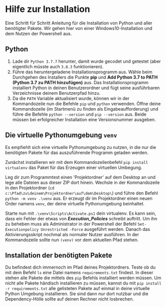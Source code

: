 # Hilfe zur Installation
Eine Schritt für Schritt Anleitung für die Installation von Python und aller benötigter Pakete. Wir gehen hier von einer Windows10-Installation und dem Nutzen der Powershell aus.

## Python
1. Lade dir `Python 3.7.7` herunter, damit wurde gecodet und getestet (aber eigentlich müsste auch `3.8.3` funktionieren).
2. Führe das heruntergeladene Installationsprogramm aus. Wähle beim Durchgehen des Installers die Punkte **pip** und  **Add Python 3.7 to PATH (Python 3.7 zu PATH hinzufügen)** aus. Das Installationsprogramm installiert Python in deinen Benutzerordner und fügt seine ausführbaren Verzeichnisse deinem Benutzerpfad hinzu.
3. Da die `PATH` Variable aktualisiert wurde, können wir in der Kommandozeile nun die Befehle `pip` und `python` verwenden. Öffne deine Kommandozeile (im Startmenü zu finden als Eingabeaufforderung) und führe die Befehle `python --version` und `pip --version` aus. Beide müssen bei erfolgreicher Installation eine Versionsnummer ausgeben.

## Die virtuelle Pythonumgebung `venv`
Es empfiehlt sich eine virtuelle Pythonumgebung zu nutzen, in die nur die benötigten Pakete für das auszuführende Programm geladen werden. 

Zunächst installieren wir mit dem Kommandozeilenbefehl `pip install virtualenv` das Paket für das Erzeugen einer virtuellen Umbegung.

Leg dir zum Programmtest einen 'Projektordner' auf dem Desktop an und lege alle Dateien aus dieser ZIP dort hinein. Wechsle in der Kommandozeile in den Projektordner (`cd c:\Pfad\zu\deinem\Projektordner\auf\dem\Desktop\`) und führe den Befehl `python -m venv .\venv` aus. Er erzeugt dir im Projektordner einen neuen Order namens `venv`, der deine virtuelle Pythonumgebung beinhaltet.

Starte nun mit `.\venv\Scripts\Activate.ps1` dein virtualenv. Es kann sein, dass ein Fehler der etwas von ***Execution_Policies*** schreibt auftritt. Um ihn zu beheben muss als Administrator in der Powershell der Befehl `Set-Executionpolicy Unrestricted -Force` ausgeführt werden. Danach das Aktivierungsskript nochmal als normaler Nutzer ausführen. In der Kommandozeile sollte nun `(venv)` vor dem aktuellen Pfad stehen.

## Installation der benötigten Pakete
Du befindest dich immernoch im Pfad deines Projektordners. Teste ob du mit dem Befehl `ls` eine Datei namens `requirements.txt` findest. In dieser stehen alle Pakete die mittels des `pip` Befehls installiert werden müssen. Um nicht alle Pakete händisch installieren zu müssen, kannst du mit `pip install -r requirements.txt` alle gelisteten Pakete auf einmal in deine virtuelle Python Umgebung installieren. Sie sind dann nur dort nutzbar und die Dependency-Hölle sollte auf deinen Rechner nicht losbrechen.